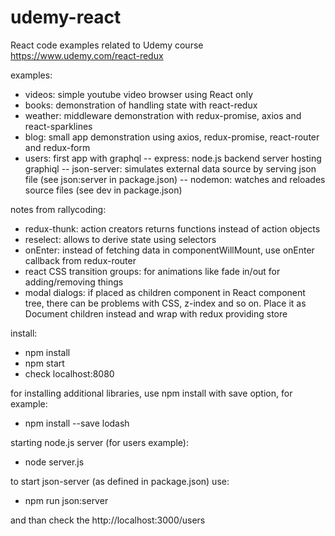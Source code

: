 # udemy-react
React code examples related to Udemy course https://www.udemy.com/react-redux

examples:

- videos: simple youtube video browser using React only
- books: demonstration of handling state with react-redux
- weather: middleware demonstration with redux-promise, axios and react-sparklines
- blog: small app demonstration using axios, redux-promise, react-router and redux-form
- users: first app with graphql
-- express: node.js backend server hosting graphiql
-- json-server: simulates external data source by serving json file (see json:server in package.json)
-- nodemon: watches and reloades source files (see dev in package.json)

notes from rallycoding:

- redux-thunk: action creators returns functions instead of action objects
- reselect: allows to derive state using selectors
- onEnter: instead of fetching data in componentWillMount, use onEnter callback from redux-router
- react CSS transition groups: for animations like fade in/out for adding/removing things
- modal dialogs: if placed as children component in React component tree, there can be problems with CSS, z-index and so on. Place it as Document children instead and wrap with redux providing store

install:

- npm install
- npm start
- check localhost:8080

for installing additional libraries, use npm install with save option, for example:

- npm install --save lodash

starting node.js server (for users example):

- node server.js

to start json-server (as defined in package.json) use:

- npm run json:server

and than check the http://localhost:3000/users
